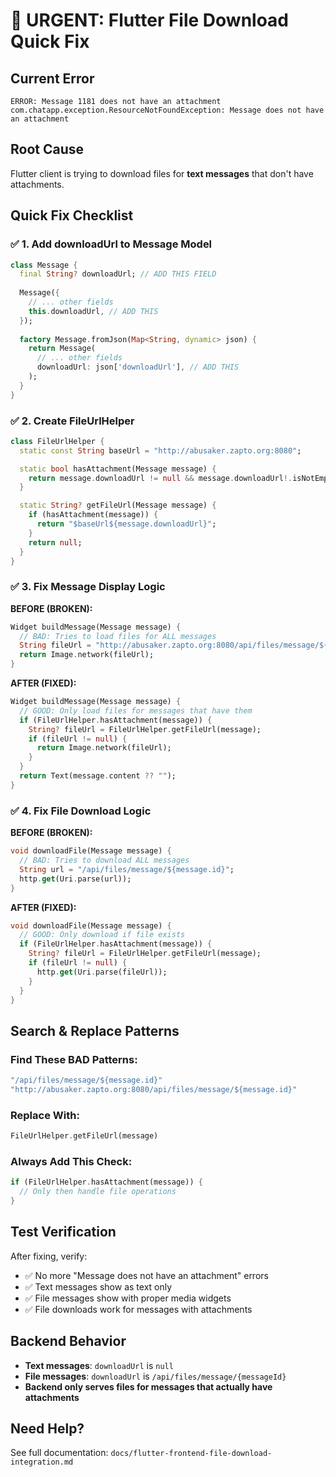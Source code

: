 # 🚨 URGENT: Flutter File Download Quick Fix

## Current Error

```
ERROR: Message 1181 does not have an attachment
com.chatapp.exception.ResourceNotFoundException: Message does not have an attachment
```

## Root Cause

Flutter client is trying to download files for **text messages** that don't have attachments.

## Quick Fix Checklist

### ✅ 1. Add downloadUrl to Message Model

```dart
class Message {
  final String? downloadUrl; // ADD THIS FIELD
  
  Message({
    // ... other fields
    this.downloadUrl, // ADD THIS
  });
  
  factory Message.fromJson(Map<String, dynamic> json) {
    return Message(
      // ... other fields
      downloadUrl: json['downloadUrl'], // ADD THIS
    );
  }
}
```

### ✅ 2. Create FileUrlHelper

```dart
class FileUrlHelper {
  static const String baseUrl = "http://abusaker.zapto.org:8080";

  static bool hasAttachment(Message message) {
    return message.downloadUrl != null && message.downloadUrl!.isNotEmpty;
  }

  static String? getFileUrl(Message message) {
    if (hasAttachment(message)) {
      return "$baseUrl${message.downloadUrl}";
    }
    return null;
  }
}
```

### ✅ 3. Fix Message Display Logic

**BEFORE (BROKEN):**
```dart
Widget buildMessage(Message message) {
  // BAD: Tries to load files for ALL messages
  String fileUrl = "http://abusaker.zapto.org:8080/api/files/message/${message.id}";
  return Image.network(fileUrl);
}
```

**AFTER (FIXED):**
```dart
Widget buildMessage(Message message) {
  // GOOD: Only load files for messages that have them
  if (FileUrlHelper.hasAttachment(message)) {
    String? fileUrl = FileUrlHelper.getFileUrl(message);
    if (fileUrl != null) {
      return Image.network(fileUrl);
    }
  }
  return Text(message.content ?? "");
}
```

### ✅ 4. Fix File Download Logic

**BEFORE (BROKEN):**
```dart
void downloadFile(Message message) {
  // BAD: Tries to download ALL messages
  String url = "/api/files/message/${message.id}";
  http.get(Uri.parse(url));
}
```

**AFTER (FIXED):**
```dart
void downloadFile(Message message) {
  // GOOD: Only download if file exists
  if (FileUrlHelper.hasAttachment(message)) {
    String? fileUrl = FileUrlHelper.getFileUrl(message);
    if (fileUrl != null) {
      http.get(Uri.parse(fileUrl));
    }
  }
}
```

## Search & Replace Patterns

### Find These BAD Patterns:
```dart
"/api/files/message/${message.id}"
"http://abusaker.zapto.org:8080/api/files/message/${message.id}"
```

### Replace With:
```dart
FileUrlHelper.getFileUrl(message)
```

### Always Add This Check:
```dart
if (FileUrlHelper.hasAttachment(message)) {
  // Only then handle file operations
}
```

## Test Verification

After fixing, verify:
- ✅ No more "Message does not have an attachment" errors
- ✅ Text messages show as text only
- ✅ File messages show with proper media widgets
- ✅ File downloads work for messages with attachments

## Backend Behavior

- **Text messages**: `downloadUrl` is `null`
- **File messages**: `downloadUrl` is `/api/files/message/{messageId}`
- **Backend only serves files for messages that actually have attachments**

## Need Help?

See full documentation: `docs/flutter-frontend-file-download-integration.md`
